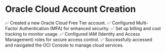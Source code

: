 # Oracle Cloud Account Creation

  ✅ Created a new Oracle Cloud Free Tier account.
  ✅ Configured Multi-Factor Authentication (MFA) for enhanced security.
  ✅ Set up billing and cost tracking to monitor usage.
  ✅ Configured IAM (Identity and Access Management) roles for secure access control.
  ✅ Successfully accessed and navigated the OCI Console to manage cloud services.
